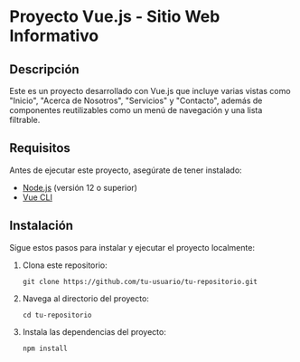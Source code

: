 # Proyecto Vue.js - Sitio Web Informativo

## Descripción
Este es un proyecto desarrollado con Vue.js que incluye varias vistas como "Inicio", "Acerca de Nosotros", "Servicios" y "Contacto", además de componentes reutilizables como un menú de navegación y una lista filtrable.

## Requisitos

Antes de ejecutar este proyecto, asegúrate de tener instalado:

- [Node.js](https://nodejs.org/) (versión 12 o superior)
- [Vue CLI](https://cli.vuejs.org/guide/installation.html)

## Instalación

Sigue estos pasos para instalar y ejecutar el proyecto localmente:

1. Clona este repositorio:

   ```
   git clone https://github.com/tu-usuario/tu-repositorio.git
   ```
2. Navega al directorio del proyecto:
   ```
   cd tu-repositorio

   ```
3. Instala las dependencias del proyecto:
   ```
   npm install
   ```
